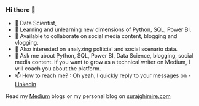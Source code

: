 ### Hi there 👋

<!--
**surajghimire/surajghimire** is a ✨ _special_ ✨ repository because its `README.md` (this file) appears on your GitHub profile.

Here are some ideas to get you started:
-->
- 🔭 Data Scientist, 
- 🌱 Learning and unlearning new dimensions of Python, SQL, Power BI.  
- 👯 Available to collaborate on social media content, blogging and vlogging. 
- 🤔 Also interested on analyzing politcial and social scenario data. 
- 💬 Ask me about Python, SQL, Power BI, Data Science, blogging, social media content.  If you want to grow as a technical writer on Medium, I will coach you about the platform.
- 📫 How to reach me? :  Oh yeah, I quickly reply to your messages on - <a href="https://linkedin.com/in/surajghimire03" target="_blank" rel="noopener noreferrer">Linkedin</a> 


Read my <a href="https://thesurajblog.medium.com/" target="_blank" rel="noopener noreferrer">Medium</a>   blogs or my personal blog on  <a href="http://surajghimire.com/
/" target="_blank" rel="noopener noreferrer">surajghimire.com</a>

